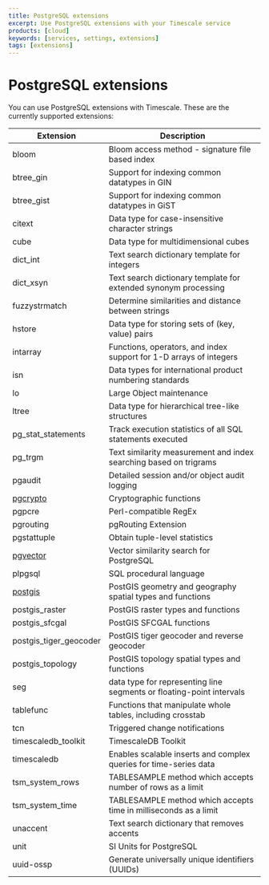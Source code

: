 ```yaml
---
title: PostgreSQL extensions
excerpt: Use PostgreSQL extensions with your Timescale service
products: [cloud]
keywords: [services, settings, extensions]
tags: [extensions]
---
```


# PostgreSQL extensions

You can use PostgreSQL extensions with Timescale. These are the currently
supported extensions:

<!-- vale Vale.Spelling = NO -->

|Extension|Description|
|-|-|
|bloom|Bloom access method - signature file based index|
|btree_gin|Support for indexing common datatypes in GIN|
|btree_gist|Support for indexing common datatypes in GiST|
|citext|Data type for case-insensitive character strings|
|cube|Data type for multidimensional cubes|
|dict_int|Text search dictionary template for integers|
|dict_xsyn|Text search dictionary template for extended synonym processing|
|fuzzystrmatch|Determine similarities and distance between strings|
|hstore|Data type for storing sets of (key, value) pairs|
|intarray|Functions, operators, and index support for 1-D arrays of integers|
|isn|Data types for international product numbering standards|
|lo|Large Object maintenance|
|ltree|Data type for hierarchical tree-like structures|
|pg_stat_statements|Track execution statistics of all SQL statements executed|
|pg_trgm|Text similarity measurement and index searching based on trigrams|
|pgaudit|Detailed session and/or object audit logging|
|[pgcrypto][pgcrypto]|Cryptographic functions|
|pgpcre|Perl-compatible RegEx|
|pgrouting|pgRouting Extension|
|pgstattuple|Obtain tuple-level statistics|
|[pgvector][pgvector]|Vector similarity search for PostgreSQL|
|plpgsql|SQL procedural language|
|[postgis][postgis]|PostGIS geometry and geography spatial types and functions|
|postgis_raster|PostGIS raster types and functions|
|postgis_sfcgal|PostGIS SFCGAL functions|
|postgis_tiger_geocoder|PostGIS tiger geocoder and reverse geocoder|
|postgis_topology|PostGIS topology spatial types and functions|
|seg|data type for representing line segments or floating-point intervals|
|tablefunc|Functions that manipulate whole tables, including crosstab|
|tcn|Triggered change notifications|
|timescaledb_toolkit|TimescaleDB Toolkit|
|timescaledb|Enables scalable inserts and complex queries for time-series data|
|tsm_system_rows|TABLESAMPLE method which accepts number of rows as a limit|
|tsm_system_time|TABLESAMPLE method which accepts time in milliseconds as a limit|
|unaccent|Text search dictionary that removes accents|
|unit|SI Units for PostgreSQL|
|uuid-ossp|Generate universally unique identifiers (UUIDs)|

<!-- vale Vale.Spelling = YES -->

[pgvector]: /use-timescale/:currentVersion:/extensions/pgvector/
[pgcrypto]: /use-timescale/:currentVersion:/extensions/pgcrypto/
[postgis]: /use-timescale/:currentVersion:/extensions/postgis/
